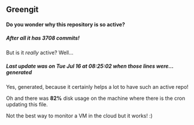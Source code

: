 ## Greengit

#### Do you wonder why this repository is so active?

##### After all it has 3708 commits!

But is it *really* active? Well...

##### Last update was on Tue Jul 16 at 08:25:02 when those lines were... generated

Yes, generated, because it certainly helps a lot to have such an active repo!

Oh and there was **82%** disk usage on the machine
where there is the cron updating this file.

Not the best way to monitor a VM in the cloud but it works! :)
